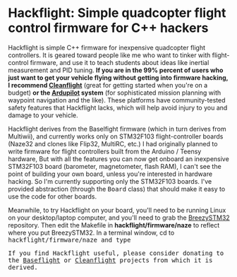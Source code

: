 # Hackflight: Simple quadcopter flight control firmware for C++ hackers

Hackflight is simple C++ firmware for inexpensive quadcopter flight
controllers.  It is geared toward people like me who want to tinker with
flight-control firmware, and use it to teach students about ideas like inertial
measurement and PID tuning.  <b>If you are in the 99% percent of users who just
want to get your vehicle flying without getting into firmware hacking, I
recommend [Cleanflight](http://cleanflight.com/)</b> (great for getting started
when you're on a budget) <b>or the [Ardupilot](http://copter.ardupilot.org/ardupilot/index.html) system</b> (for
sophisticated mission planning with waypoint navigation and the like).  These
platforms have community-tested safety features that Hackflight lacks, which
will help avoid injury to you and damage to your vehicle.

Hackflight derives from the Baselfight firmware (which in turn derives from
Multiwii), and currently works only on STM32F103 flight-controller boards
(Naze32 and clones like Flip32, MultiRC, etc.) I had originally planned to
write firmware for flight controllers built from the Arduino / Teensy hardware,
But with all the features you can now get onboard an inexpensive STM32F103
board (barometer, magnetometer, flash RAM), I can't see the point of building
your own board, unless you're interested in hardware hacking.  So I'm currently
supporting only the STM32F103 boards.  I've provided abstraction (through the
<tt>Board</tt> class) that should make it easy to use the code for other boards.

Meanwhile, to try Hackflight on your board, you'll need to be running Linux on your
desktop/laptop computer, and you'll need to grab the 
[BreezySTM32](https://github.com/simondlevy/BreezySTM32) repository.  Then edit the
Makefile in <b>hackflight/firmware/naze</b> to reflect where you put BreezySTM32.
In a terminal window, cd to <tt>hackflight/firmware/naze</b> and type 


If you find Hackflight useful, please consider donating
to the [Baseflight](https://goo.gl/3tyFhz) or 
[Cleanflight](https://www.paypal.com/cgi-bin/webscr?cmd=_s-xclick&hosted_button_id=TSQKVT6UYKGL6)
projects from which it is derived.


